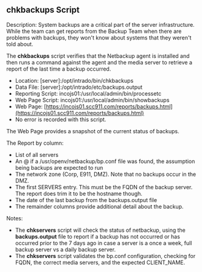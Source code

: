 ## chkbackups Script

Description: System backups are a critical part of the server infrastructure. While the team can get reports from the Backup Team when there are problems with backups, they won't know about systems that they weren't told about.

The **chkbackups** script verifies that the Netbackup agent is installed and then runs a command against the agent and the media server to retrieve a report of the last time a backup occurred.

* Location: [server]:/opt/intrado/bin/chkbackups
* Data File: [server]:/opt/intrado/etc/backups.output
* Reporting Script: incojs01:/usr/local/admin/bin/processetc
* Web Page Script: incojs01:/usr/local/admin/bin/showbackups
* Web Page: [https://incojs01.scc911.com/reports/backups.html](https://incojs01.scc911.com/reports/backups.html)
* No error is recorded with this script.

The Web Page provides a snapshot of the current status of backups.

The Report by column:

* List of all servers
* An @ if a /usr/openv/netbackup/bp.conf file was found, the assumption being backups are expected to run
* The network zone (Corp, E911, DMZ). Note that no backups occur in the DMZ.
* The first SERVERS entry. This must be the FQDN of the backup server. The report does trim it to be the hostname though.
* The date of the last backup from the backups.output file
* The remainder columns provide additional detail about the backup.

Notes:

* The **chkservers** script will check the status of netbackup, using the **backups.output** file to report if a backup has not occurred or has occurred prior to the 7 days ago in case a server is a once a week, full backup server vs a daily backup server.
* The **chkservers** script validates the bp.conf configuration, checking for FQDN, the correct media servers, and the expected CLIENT_NAME.

